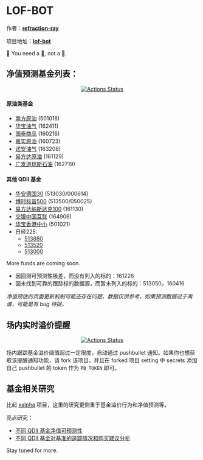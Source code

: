 LOF-BOT
======
作者：[**refraction-ray**](https://github.com/refraction-ray/)

项目地址：[**lof-bot**](https://github.com/refraction-ray/lof-bot)

🎉 You need a 🤖, not a 👻.

## 净值预测基金列表：

<p align="center">
<a href="https://github.com/refraction-ray/lof-bot/actions"><img alt="Actions Status" src="https://github.com/refraction-ray/lof-bot/workflows/gh/badge.svg"></a>
</p>

#### 原油类基金

* [南方原油](/lof-bot/SH501018.html) (501018)
* [华宝油气](/lof-bot/SZ162411.html) (162411)
* [国泰商品](/lof-bot/SZ160216.html) (160216)
* [嘉实原油](/lof-bot/SZ160723.html) (160723)
* [诺安油气](/lof-bot/SZ163208.html) (163208)
* [易方达原油](/lof-bot/SZ161129.html) (161129)
* [广发道琼斯石油](/lof-bot/SZ162719.html) (162719)

#### 其他 QDII 基金

* [华安德国30](/lof-bot/SH513030.html) (513030/000614)
* [博时标普500](/lof-bot/SH513500.html) (513500/050025)
* [易方达纳斯达克100](/lof-bot/SZ161130.html) (161130)
* [交银中国互联](/lof-bot/SZ164906.html) (164906)
* [华宝香港中小](/lof-bot/SH501021.html) (501021)
* 日经225:
  * [513880](/lof-bot/SH513880.html)
  * [513520](/lof-bot/SH513520.html)
  * [513000](/lof-bot/SH513000.html)

More funds are coming soon.

* 因回测可预测性极差，而没有列入的标的：161226
* 因未找到可靠的跟踪标的数据源，而暂未列入的标的：513050，160416

*净值预估的页面更新机制可能还存在问题，数据仅供参考，如果预测数据过于离谱，可能是有 bug 待捉。*

## 场内实时溢价提醒

<p align="center">
<a href="https://github.com/refraction-ray/lof-bot/actions"><img alt="Actions Status" src="https://github.com/refraction-ray/lof-bot/workflows/pb/badge.svg"></a>
</p>

场内跟踪基金溢价阈值超过一定限度，自动通过 pushbullet 通知。如果你也想获取该提醒通知功能，请 fork 该项目，并且在 forked 项目 setting 中 secrets 添加自己 pushbullet 的 token 作为 ``PB_TOKEN`` 即可。

## 基金相关研究

比起 [xalpha](https://github.com/refraction-ray/xalpha) 项目，这里的研究更侧重于基金溢价行为和净值预测等。

亮点研究：

* [不同 QDII 基金净值可预测性](https://nbviewer.jupyter.org/github/refraction-ray/lof-bot/blob/master/studies/qdii_lof_prediction.ipynb)
* [不同 QDII 基金对基准的追踪情况和购买建议分析](https://nbviewer.jupyter.org/github/refraction-ray/lof-bot/blob/master/studies/compwithbenchmark.ipynb)

Stay tuned for more.